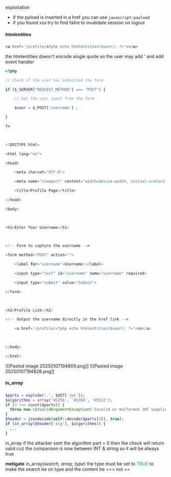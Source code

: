 exploitation 


- if the pyload is inserted in a href    you can use `javascript:payload`
- if you found xss try to find falire to invalidate session on logout



##### htmlentities
```html
<a href='/profile/<?php echo htmlentities($user); ?>'></a>
```
the htmlentities doesn't encode  single quote  so the user may add ' and add event handler 

```php
<?php

// Check if the user has submitted the form

if ($_SERVER["REQUEST_METHOD"] === "POST") {

    // Get the user input from the form

    $user = $_POST['username'] ;

}

?>

  

<!DOCTYPE html>

<html lang="en">

<head>

    <meta charset="UTF-8">

    <meta name="viewport" content="width=device-width, initial-scale=1.0">

    <title>Profile Page</title>

</head>

<body>

  

<h1>Enter Your Username</h1>

  

<!-- Form to capture the username -->

<form method="POST" action="">

    <label for="username">Username:</label>

    <input type="text" id="username" name="username" required>

    <input type="submit" value="Submit">

</form>

  

<h2>Profile Link</h2>

<!-- Output the username directly in the href link -->

    <a href='/profile/<?php echo htmlentities($user); ?>'>ss</a>

  

</body>

</html>
```

![[Pasted image 20250107194809.png]]
![[Pasted image 20250107194828.png]]

##### in_array
```php
$parts = explode('.', $GET['jwt']);
$algorithms = array('HS256', 'HS384', 'HS512');
if (3 !== count($parts)) {
  throw new \InvalidArgumentException('Invalid or malformed JWT supplied.');
}
$header = jsondecode(self::decode($parts[0]), true);
if (in_array($header['alg'], $algorithms)) {
  ...
}
```
in_array if the attacker sent the algorithm part = 0 then the  check will return valid cuz the comparison is now between INT & string so it will be always true  

**metigate**
in_array(_search, array, type_) the type must be set to <span style="color:rgb(0, 176, 80)">TRUE</span>  to make the search be on type and the content   be === not == 